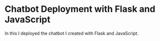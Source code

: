 # Chatbot Deployment with Flask and JavaScript

In this I deployed the chatbot I created with Flask and JavaScript.